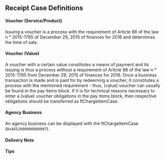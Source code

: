 ## Receipt Case Definitions

#### Voucher (Service/Product)

Issuing a voucher is a process with the requirement of Article 88 of the law n ° 2015-1785 of December 29, 2015 of finances for 2016 and determines the time of sale.

#### Voucher (Value)

A voucher with a certain value constitutes a means of payment and its issuing is thus a process without a requirement of Article 88 of the law n ° 2015-1785 from December 29, 2015 of finances for 2016. Once a business transaction is made and is paid for by redeeming a voucher, it constitutes a process with the mentioned requirement - thus, (value) voucher can usually be found in the pay items block. If it is for technical reasons necessary to enter a (value) voucher obligations in the pay items block, then respective obligations should be transferred as ftChargeItemCase.

#### Agency Business

An agency business can be displayed with the ftChargeItemCase (`0x4652000000000007`).

#### Delivery Note

#### Tips
